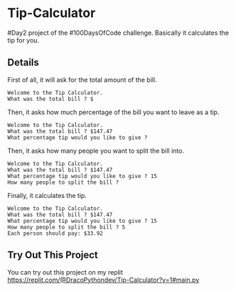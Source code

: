 # Tip-Calculator
#Day2 project of the #100DaysOfCode challenge. Basically it calculates the tip for you.
## Details
First of all, it will ask for the total amount of the bill.
```
Welcome to the Tip Calculator.
What was the total bill ? $
```
Then, it asks how much percentage of the bill you want to leave as a tip.
```
Welcome to the Tip Calculator.
What was the total bill ? $147.47
What percentage tip would you like to give ?
```
Then, it asks how many people you want to split the bill into.
```
Welcome to the Tip Calculator.
What was the total bill ? $147.47
What percentage tip would you like to give ? 15
How many people to split the bill ?
```
Finally, it calculates the tip.
```
Welcome to the Tip Calculator.
What was the total bill ? $147.47
What percentage tip would you like to give ? 15
How many people to split the bill ? 5
Each person should pay: $33.92
```
## Try Out This Project
You can try out this project on my replit https://replit.com/@DracoPythondev/Tip-Calculator?v=1#main.py

